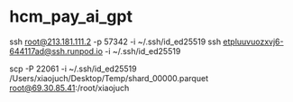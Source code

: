 # hcm_pay_ai_gpt

ssh root@213.181.111.2 -p 57342 -i ~/.ssh/id_ed25519
ssh etpluuvuozxvj6-644117ad@ssh.runpod.io -i ~/.ssh/id_ed25519

scp -P 22061 -i ~/.ssh/id_ed25519 /Users/xiaojuch/Desktop/Temp/shard_00000.parquet root@69.30.85.41:/root/xiaojuch

